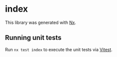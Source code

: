 # index

This library was generated with [Nx](https://nx.dev).

## Running unit tests

Run `nx test index` to execute the unit tests via [Vitest](https://vitest.dev/).
